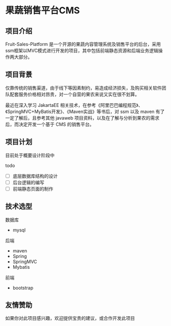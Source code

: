 # 果蔬销售平台CMS

## 项目介绍

Fruit-Sales-Platform 是一个开源的果蔬内容管理系统及销售平台的后台，采用ssm框架以MVC模式进行开发的项目，其中包括前端静态资源和后端业务逻辑操作两大部分。

## 项目背景

仅靠传统的销售渠道，由于线下等因素制约，易造成经济损失，及购买相关软件团队配套服务价格相对昂贵，对一个自营的果农来说又实在很不划算。

最近在深入学习 JakartaEE 相关技术，在参考《阿里巴巴编程规范》、《SpringMVC+MyBatis开发》、《Maven实战》等书后，对 ssm 以及 maven 有了一定了解后，且参考其他 javaweb 项目资料，以及在了解与分析到果农的需求后，而决定开发一个基于 CMS 的销售平台。


## 项目计划

目前处于概要设计阶段中

todo

 * [ ] 底层数据库结构的设计
 * [ ] 后台逻辑的编写
 * [ ] 前端静态页面的制作

## 技术选型

数据库

* mysql

后端

* maven
* Spring
* SpringMVC
* Mybatis

前端

* bootstrap

## 友情赞助

如果你对此项目感兴趣，欢迎提供宝贵的建议，或合作开发此项目

<!--
如果你对此感兴趣，欢迎提供宝贵的建议，目前本人也在求职中，有相关软件开发职位欢迎联系我。 
邮箱： loremwalker@hotmail.com
-->
